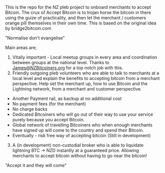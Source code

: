 This is the repo for the NZ pleb project to onboard merchants to accept Bitcoin. The crux of Accept Bitcoin is to trojan horse the bitcoin in there using the guize of practicality, and then let the merchant / customers orange pill themselves in their own time. This is based on the original idea by bridge2bitcoin.com

"Normalise don't evangelise"

Main areas are;
1. Vitally important - Local meetup groups in every area and coordination between groups at the national level. Thanks to James@NZBitcoiners.org for a top notch job with this.
2. Friendly outgoing pleb volunteers who are able to talk to merchants at a local level and explain the benefits to accepting bitcoin from a merchant perspective. Help set the merchant up, how to use Bitcoin and the Lightning network, from a merchant and customer perspective.
 * Another Payment rail, as backup at no additional cost
 * No payment fees (for the merchant)
 * No charge backs
 * Dedicated Bitcoiners who will go out of their way to use your service purely because you accept Bitcoin.
 * Global network of travelling Bitcoiners who when enough merchants have signed up will come to the country and spend their Bitcoin.
 * Eventually - risk free way of accepting bitcoin (Still in development)
3. A (in development) non-custodial broker who is able to liquidate lightning BTC -> NZD instantly at a guaranteed price. Allowing merchants to accept bitcoin without having to go near the bitcoin!

"Accept it and they will come"
